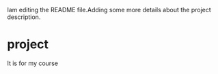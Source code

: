 Iam editing the README file.Adding some more details about the project description.
# project
It is for my course
